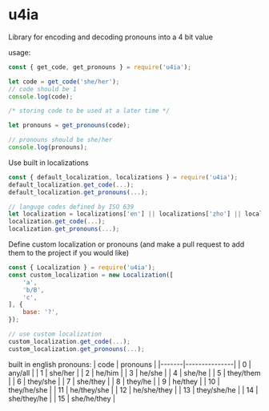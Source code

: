 
# u4ia

Library for encoding and decoding pronouns into a 4 bit value

usage:
```js
const { get_code, get_pronouns } = require('u4ia');

let code = get_code('she/her');
// code should be 1
console.log(code);

/* storing code to be used at a later time */

let pronouns = get_pronouns(code);

// pronouns should be she/her
console.log(pronouns);
```

Use built in localizations
```js
const { default_localization, localizations } = require('u4ia');
default_localization.get_code(...);
default_localization.get_pronouns(...);

// languge codes defined by ISO 639
let localization = localizations['en'] || localizations['zho'] || localizations['tok'];
localization.get_code(...);
localization.get_pronouns(...);
```

Define custom localization or pronouns (and make a pull request to add them to the project if you would like)
```js
const { Localization } = require('u4ia');
const custom_localization = new Localization([
    'a',
    'b/B',
    'c',
], {
    base: '?',
});

// use custom localization
custom_localization.get_code(...);
custom_localization.get_pronouns(...);
```

built in english pronouns:
| code  | pronouns      |
|-------|---------------|
| 0     | any/all       |
| 1     | she/her       |
| 2     | he/him        |
| 3     | he/she        |
| 4     | she/he        |
| 5     | they/them     |
| 6     | they/she      |
| 7     | she/they      |
| 8     | they/he       |
| 9     | he/they       |
| 10    | they/he/she   |
| 11    | he/they/she   |
| 12    | he/she/they   |
| 13    | they/she/he   |
| 14    | she/they/he   |
| 15    | she/he/they   |
